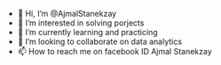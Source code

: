 - 👋 Hi, I’m @AjmalStanekzay
- 👀 I’m interested in solving porjects
- 🌱 I’m currently learning and practicing
- 💞️ I’m looking to collaborate on data analytics
- 📫 How to reach me on facebook ID Ajmal Stanekzay

<!---
AjmalStanekzay/AjmalStanekzay is a ✨ special ✨ repository because its `README.md` (this file) appears on your GitHub profile.
You can click the Preview link to take a look at your changes.
--->
